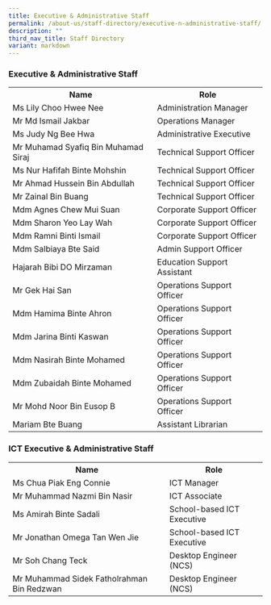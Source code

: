 ```yaml
---
title: Executive & Administrative Staff
permalink: /about-us/staff-directory/executive-n-administrative-staff/
description: ""
third_nav_title: Staff Directory
variant: markdown
---
```

<h3>Executive &amp; Administrative Staff</h3>
<table>
<tbody><tr>
<th>Name</th>
<th>Role</th>
</tr>
<tr>
<td>Ms Lily Choo Hwee Nee</td>
<td>Administration Manager</td>
</tr>
<tr>
<td>Mr Md Ismail Jakbar</td>
<td>Operations Manager</td>
</tr>
<tr>
<td>Ms Judy Ng Bee Hwa</td>
<td>Administrative Executive</td>
</tr>
<tr>
<td>Mr Muhamad Syafiq Bin Muhamad Siraj</td>
<td>Technical Support Officer</td>
</tr>
<tr>
<td>Ms Nur Hafifah Binte Mohshin</td>
<td>Technical Support Officer</td>
</tr>
<tr>
<td>Mr Ahmad Hussein Bin Abdullah</td>
<td>Technical Support Officer</td>
</tr>
<tr>
<td>Mr Zainal Bin Buang</td>
<td>Technical Support Officer</td>
</tr>
<tr>
<td>Mdm Agnes Chew Mui Suan</td>
<td>Corporate Support Officer</td>
</tr>
<tr>
<td>Mdm Sharon Yeo Lay Wah</td>
<td>Corporate Support Officer</td>
</tr>
<tr>
<td>Mdm Ramni Binti Ismail</td>
<td>Corporate Support Officer</td>
</tr>
<tr>
<td>Mdm Salbiaya Bte Said</td>
<td>Admin Support Officer</td>
</tr>
<tr>
<td>Hajarah Bibi DO Mirzaman</td>
<td>Education Support Assistant</td>
</tr>
<tr>
<td>Mr Gek Hai San</td>
<td>Operations Support Officer</td>
</tr>
<tr>
<td>Mdm Hamima Binte Ahron</td>
<td>Operations Support Officer</td>
</tr>
<tr>
<td>Mdm Jarina Binti Kaswan</td>
<td>Operations Support Officer</td>
</tr>
<tr>
<td>Mdm Nasirah Binte Mohamed</td>
<td>Operations Support Officer</td>
</tr>
<tr>
<td>Mdm Zubaidah Binte Mohamed</td>
<td>Operations Support Officer</td>
</tr>
<tr>
<td>Mr Mohd Noor Bin Eusop B</td>
<td>Operations Support Officer</td>
</tr>
<tr>
<td>Mariam Bte Buang</td>
<td>Assistant Librarian</td>
</tr>
</tbody></table>


<h3>ICT Executive &amp; Administrative Staff</h3>

<table>
<tbody><tr>
<th>Name</th>
<th>Role</th>
</tr>
<tr>
<td>Ms Chua Piak Eng Connie</td>
<td>ICT Manager</td>
</tr>
<tr>
<td>Mr Muhammad Nazmi Bin Nasir</td>
<td>ICT Associate</td>
</tr>
<tr>
<td>Ms Amirah Binte Sadali</td>
<td>School-based ICT Executive</td>
</tr>
<tr>
<td>Mr Jonathan Omega Tan Wen Jie</td>
<td>School-based ICT Executive</td>
</tr>
<tr>
<td>Mr Soh Chang Teck</td>
<td>Desktop Engineer (NCS)</td>
</tr>
<tr>
<td>Mr Muhammad Sidek Fatholrahman Bin Redzwan</td>
<td>Desktop Engineer (NCS)</td>
</tr>
</tbody></table>